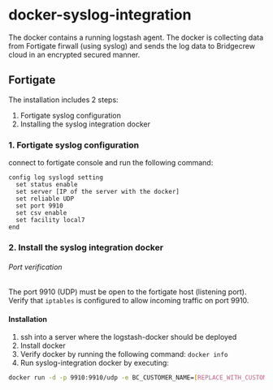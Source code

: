 # docker-syslog-integration
The docker contains a running logstash agent. The docker is collecting data from Fortigate firwall (using syslog) and sends the log data to Bridgecrew cloud in an encrypted secured manner.

## Fortigate

The installation includes 2 steps:   
1. Fortigate syslog configuration   
2. Installing the syslog integration docker 

### 1. Fortigate syslog configuration
connect to fortigate console and run the following command:
```
config log syslogd setting
  set status enable
  set server [IP of the server with the docker]
  set reliable UDP
  set port 9910
  set csv enable
  set facility local7
end
```

### 2. Install the syslog integration docker 
###### Port verification
The port 9910 (UDP) must be open to the fortigate host (listening port).   
Verify that `iptables` is configured to allow incoming traffic on port 9910.

#### Installation

1. ssh into a server where the logstash-docker should be deployed
2. Install docker
3. Verify docker by running the following command: ``` docker info ```
4. Run syslog-integration docker by executing:
```sh
docker run -d -p 9910:9910/udp -e BC_CUSTOMER_NAME=[REPLACE_WITH_CUSTOMER_NAME] -e BC_API_TOKEN=[REPLACE_WITH_API_TOKEN] -e BC_URL="https://www.bridgecrew.cloud/api/v1/integrations/logstash" bridgecrew/syslog-integration
```
